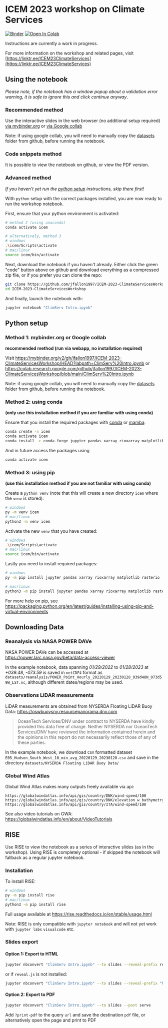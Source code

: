 # ICEM 2023 workshop on Climate Services

[![Binder](https://mybinder.org/badge_logo.svg)](https://mybinder.org/v2/gh/jfallon1997/ICEM-2023-ClimateServicesWorkshop/HEAD?labpath=ClimServ%20Intro.ipynb)
[![Open In Colab](https://colab.research.google.com/assets/colab-badge.svg)](https://colab.research.google.com/github/jfallon1997/ICEM-2023-ClimateServicesWorkshop/blob/main/ClimServ%20Intro.ipynb)

Instructions are currently a work in progress.

For more information on the workshop and related pages, visit [https://linktr.ee/ICEM23ClimateServices](https://linktr.ee/ICEM23ClimateServices)

## Using the notebook

*Please note, if the notebook has a window popup about a validation error warning, it is safe to ignore this and click continue anyway*.

### Recommended method

Use the interactive slides in the web browser (no additional setup required) [via mybinder.org](https://mybinder.org/v2/gh/jfallon1997/ICEM-2023-ClimateServicesWorkshop/HEAD?labpath=ClimServ%20Intro.ipynb) or [via Google collab](https://colab.research.google.com/github/jfallon1997/ICEM-2023-ClimateServicesWorkshop/blob/main/ClimServ%20Intro.ipynb)

Note: if using google collab, you will need to manually copy the
[datasets](https://github.com/jfallon1997/ICEM-2023-ClimateServicesWorkshop/tree/main/datasets)
folder from github, before running the notebook.

### Code snippets method

It is possible to view the notebook on github, or view the PDF version.

### Advanced method

*If you haven't yet run the [python setup](#python-setup) instructions, skip there first!*

With `python` setup with the correct packages installed, you are now ready to run the workshop notebook.

First, ensure that your python environment is activated:

```sh
# method 2 (using anaconda)
conda activate icem

# alternatively, method 3
# windows
.\icem/Scripts\activate
# mac/linux
source icem/bin/activate
```

Next, download the notebook if you haven't already. Either click the green "code" button above on github and download everything as a compressed zip file, or if you prefer you can clone the repo:

```sh
git clone https://github.com/jfallon1997/ICEM-2023-ClimateServicesWorkshop.git
cd ICEM-2023-ClimateServicesWorkshop
```

And finally, launch the notebook with:

```sh
jupyter notebook "ClimServ Intro.ipynb"
```

## Python setup

### Method 1: mybinder.org or Google collab

**recommended method (run via webapp, no installation required)**

Visit https://mybinder.org/v2/gh/jfallon1997/ICEM-2023-ClimateServicesWorkshop/HEAD?labpath=ClimServ%20Intro.ipynb or https://colab.research.google.com/github/jfallon1997/ICEM-2023-ClimateServicesWorkshop/blob/main/ClimServ%20Intro.ipynb

Note: if using google collab, you will need to manually copy the
[datasets](https://github.com/jfallon1997/ICEM-2023-ClimateServicesWorkshop/tree/main/datasets)
folder from github, before running the notebook.

### Method 2: using conda

**(only use this installation method if you are familiar with using conda)**

Ensure that you install the required packages with [conda](https://docs.conda.io/en/latest) or [mamba](https://mamba.readthedocs.io/en/latest/user_guide/mamba.html):

```sh
conda create -n icem
conda activate icem
conda install -c conda-forge jupyter pandas xarray rioxarray matplotlib rasterio
```

And in future access the packages using

```sh
conda activate icem
```

### Method 3: using pip

**(use this installation method if you are not familiar with using conda)**

Create a `python venv` (note that this will create a new directory `icem` where the `venv` is stored):

```sh
# windows
py -m venv icem
# mac/linux
python3 -m venv icem
```

Activate the new `venv` that you have created:

```sh
# windows
.\icem/Scripts\activate
# mac/linux
source icem/bin/activate
```

Lastly you need to install required packages:

```sh
# windows
py -m pip install jupyter pandas xarray rioxarray matplotlib rasterio

# mac/linux
python3 -m pip install jupyter pandas xarray rioxarray matplotlib rasterio
```

For more help on pip, see https://packaging.python.org/en/latest/guides/installing-using-pip-and-virtual-environments

## Downloading Data

### Reanalysis via NASA POWER DAVe

NASA POWER DAVe can be accessed at https://power.larc.nasa.gov/beta/data-access-viewer

In the example notebook, data spanning *01/29/2022* to *01/28/2023* at *+039.48*, *-073.59* is saved in `netCDF4` format as `datasets/reanalysis/POWER_Point_Hourly_20220129_20230128_039d48N_073d59W_LST.nc`, although different dates/regions may be used.

### Observations LiDAR measurements

LiDAR measurements are obtained from NYSERDA Floating LiDAR Buoy Data: https://oswbuoysny.resourcepanorama.dnv.com

> OceanTech Services/DNV under contract to NYSERDA have kindly provided this data free of charge. Neither NYSERDA nor OceanTech Services/DNV have reviewed the information contained herein and the opinions in this report do not necessarily reflect those of any of these parties.

In the example notebook, we download `CSV` formatted dataset `E05_Hudson_South_West_10_min_avg_20220129_20230128.csv` and save in the directory `datasets/NYSERDA Floating LiDAR Buoy Data/`

### Global Wind Atlas

Global Wind Atlas makes many outputs freely available via api:

```
https://globalwindatlas.info/api/gis/country/DNK/wind-speed/100
https://globalwindatlas.info/api/gis/country/DNK/elevation_w_bathymetry
https://globalwindatlas.info/api/gis/country/ITA/wind-speed/100
```

See also video tutorials on GWA:
<https://globalwindatlas.info/en/about/VideoTutorials>

## RISE

Use RISE to view the notebook as a series of interactive slides (as in the workshop). Using RISE is completely optional - if skipped the notebook will fallback as a regular jupyter notebook.

### Installation

To install RISE:

```sh
# windows
py -m pip install rise
# mac/linux
python3 -m pip install rise
```

Full usage available at https://rise.readthedocs.io/en/stable/usage.html

Note: RISE is only compatible with `jupyter notebook` and will not yet work with `jupyter labs` `visualcode` etc.

### Slides export

#### Option 1: Export to HTML

```sh
jupyter nbconvert "ClimServ Intro.ipynb" --to slides --reveal-prefix reveal.js
```

or if `reveal.js` is not installed:

```sh
jupyter nbconvert "ClimServ Intro.ipynb" --to slides --reveal-prefix "http://cdnjs.cloudflare.com/ajax/libs/reveal.js/3.3.0"
```

#### Option 2: Export to PDF

```sh
jupyter nbconvert "ClimServ Intro.ipynb" --to slides --post serve
```

Add `?print-pdf` to the query `url` and save the destination `pdf` file, or alternatively open the page and print to PDF
